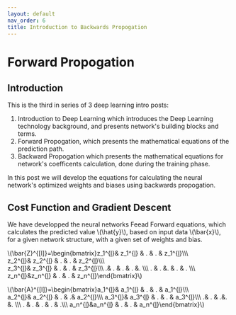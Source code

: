 ```yaml
---
layout: default
nav_order: 6
title: Introduction to Backwards Propogation
---
```

# Forward Propogation

## Introduction

This is the third in series of 3 deep learning intro posts:
1. Introduction to Deep Learning which introduces the Deep Learning technology background, and presents network's building blocks and terms.
2. Forward Propogation, which presents the mathematical equations of the prediction path.
3. Backward Propogation which presents the mathematical equations for network's coefficents calculation, done during the training phase.

In this post we will develop the equations for calculating the neural network's optimized weights and biases using backwards propogation.

## Cost Function and Gradient Descent
We have developped the neural networks Feead Forward equations, which calculates the predicted value \\(\hat{y}\\), based on input data \\(\bar{x}\\), for a given network structure, with a given set of weights and bias.

\\(\bar{Z}^{[l]}=\begin{bmatrix}z_1^{[l](1)}& z_1^{[l](2)} & . & . & z_1^{[l](m)}\\\\\\  
 z_2^{[l](1)}& z_2^{[l](2)} & . & . & z_2^{[l](m)}\\\\\\  
 z_3^{[l](1)}& z_3^{[l](2)} & . & . & z_3^{[l](m)}\\\\\\ 
 .& . & . & . &. \\\\\\ 
 . & . &.  & . & . \\\\\\ 
 z_n^{[l](1)}&z_n^{[l](2)}  & . & . & z_n^{[l](m)}\end{bmatrix}\\)


\\(\bar{A}^{[l]}=\begin{bmatrix}a_1^{[l](1)}& a_1^{[l](2)} & . & . & a_1^{[l](m)}\\\\\\  
 a_2^{[l](1)}& a_2^{[l](2)} & . &  .& a_2^{[l](m)}\\\\\\
 a_3^{[l](1)}& a_3^{[l](2)} & . & . & a_3^{[l](m)}\\\\\\ 
 .& . &  .&.  &. \\\\\\
 . & . & . & . & .\\\\\\ 
 a_n^{[l](1)}&a_n^{[l](2)}  & . & . & a_n^{[l](m)}\end{bmatrix}\\)

